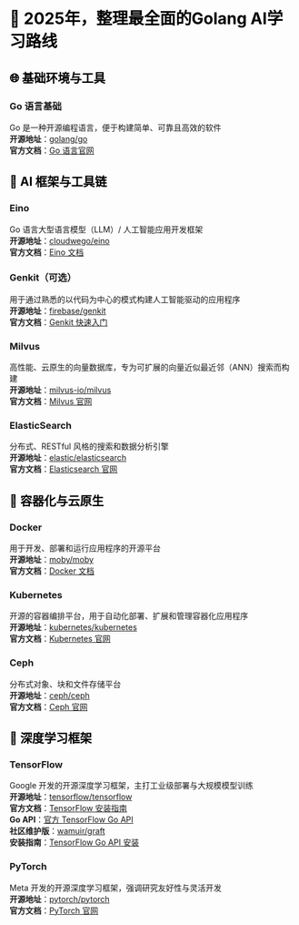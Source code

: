 # <font style="color:rgb(0, 0, 0);">🚀</font><font style="color:rgb(0, 0, 0);"> 2025年，整理最全面的Golang AI学习路线</font>
## <font style="color:rgb(0, 0, 0);">🌐</font><font style="color:rgb(0, 0, 0);"> 基础环境与工具</font>
### **Go 语言基础**
Go 是一种开源编程语言，便于构建简单、可靠且高效的软件  
**开源地址**：[golang/go](https://github.com/golang/go)  
**官方文档**：[Go 语言官网](https://go.dev/)

## <font style="color:rgb(0, 0, 0);">🧠</font><font style="color:rgb(0, 0, 0);"> AI 框架与工具链</font>
### **Eino**
Go 语言大型语言模型（LLM）/ 人工智能应用开发框架  
**开源地址**：[cloudwego/eino](https://github.com/cloudwego/eino)  
**官方文档**：[Eino 文档](https://www.cloudwego.io/zh/docs/eino/)

### **Genkit（可选）**
用于通过熟悉的以代码为中心的模式构建人工智能驱动的应用程序  
**开源地址**：[firebase/genkit](https://github.com/firebase/genkit)  
**官方文档**：[Genkit 快速入门](https://firebase.google.com/docs/genkit-go/get-started-go?hl=zh-cn)

### **Milvus**
高性能、云原生的向量数据库，专为可扩展的向量近似最近邻（ANN）搜索而构建  
**开源地址**：[milvus-io/milvus](https://github.com/milvus-io/milvus)  
**官方文档**：[Milvus 官网](https://milvus.io/zh)

### **ElasticSearch**
分布式、RESTful 风格的搜索和数据分析引擎  
**开源地址**：[elastic/elasticsearch](https://github.com/elastic/elasticsearch)  
**官方文档**：[Elasticsearch 官网](https://www.elastic.co/elasticsearch)

## <font style="color:rgb(0, 0, 0);">🐳</font><font style="color:rgb(0, 0, 0);"> 容器化与云原生</font>
### **Docker**
用于开发、部署和运行应用程序的开源平台  
**开源地址**：[moby/moby](https://github.com/moby/moby)  
**官方文档**：[Docker 文档](https://docs.docker.com/)

### **Kubernetes**
开源的容器编排平台，用于自动化部署、扩展和管理容器化应用程序  
**开源地址**：[kubernetes/kubernetes](https://github.com/kubernetes/kubernetes)  
**官方文档**：[Kubernetes 官网](https://kubernetes.io/)

### **Ceph**
分布式对象、块和文件存储平台  
**开源地址**：[ceph/ceph](https://github.com/ceph/ceph)  
**官方文档**：[Ceph 官网](https://ceph.com/en/)

## <font style="color:rgb(0, 0, 0);">🧪</font><font style="color:rgb(0, 0, 0);"> 深度学习框架</font>
### **TensorFlow**
Google 开发的开源深度学习框架，主打工业级部署与大规模模型训练  
**开源地址**：[tensorflow/tensorflow](https://github.com/tensorflow/tensorflow)  
**官方文档**：[TensorFlow 安装指南](https://www.tensorflow.org/install?hl=zh-cn)  
**Go API**：[官方 TensorFlow Go API](https://github.com/tensorflow/tensorflow/tree/master/tensorflow/go)  
**社区维护版**：[wamuir/graft](https://github.com/wamuir/graft/)  
**安装指南**：[TensorFlow Go API 安装](https://github.com/tensorflow/build/tree/master/golang_install_guide)

### **PyTorch**
Meta 开发的开源深度学习框架，强调研究友好性与灵活开发  
**开源地址**：[pytorch/pytorch](https://github.com/pytorch/pytorch)  
**官方文档**：[PyTorch 官网](https://pytorch.org/)
